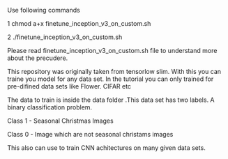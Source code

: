 Use following commands  

1 chmod a+x finetune_inception_v3_on_custom.sh 

2 ./finetune_inception_v3_on_custom.sh 

Please read finetune_inception_v3_on_custom.sh file to understand more about the precudere. 




This repository was originally taken from tensorlow slim. With this you can traine you model for any data set. In the tutorial you can only trained for pre-difined data sets like Flower. CIFAR etc 

The data to train is inside the data folder  .This data set has two labels. A binary classification problem. 

Class 1 - Seasonal Christmas Images 

Class 0 - Image which are not seasonal christams images 

This also can use to train CNN achitectures on many given data sets. 




